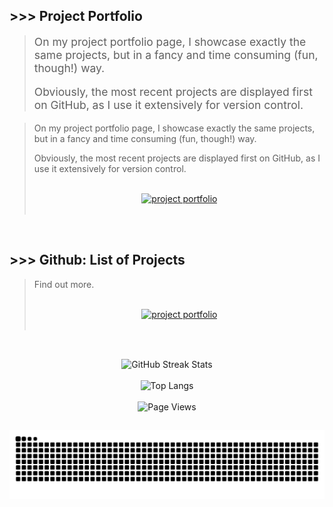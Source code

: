 ## >>> Project Portfolio

<blockquote>
  <p style="font-size: 1.25em; font-weight: normal;">
    On my project portfolio page, I showcase exactly the same projects, but in a fancy and time consuming (fun, though!) way.
  </p>
  <p style="font-size: 1.25em; font-weight: normal;">
    Obviously, the most recent projects are displayed first on GitHub, as I use it extensively for version control.
  </p>
</blockquote>

> On my project portfolio page, I showcase exactly the same projects, but in a fancy and time consuming (fun, though!) way.
>
> Obviously, the most recent projects are displayed first on GitHub, as I use it extensively for version control.
>
> <br>
>
> <div align="center">
>  <a href="https://shcoobz.github.io/">
>    <img src="https://img.shields.io/badge/project_portfolio-Link-28a745?style=for-the-badge&logo=github" alt="project portfolio"/>
>  </a>
> </div>
>
> <br>

<br>

## >>> Github: List of Projects

> Find out more.
>
> <br>
>
>  <div align="center">
>   <a href="https://github.com/Shcoobz/list_projects">
>     <img src="https://img.shields.io/badge/projects-List-28a745?style=for-the-badge&logo=github" alt="project portfolio"/>
>   </a>
>
> </div>
>
> <br>

##

<br>

<!-- GitHub Streak Stats -->
<div align="center">
  <img src="https://github-readme-streak-stats.herokuapp.com/?user=Shcoobz&theme=dark" alt="GitHub Streak Stats"/>
</div>

<br>

<!-- Most used languages -->
<div align="center">
  <img src="https://github-readme-stats.vercel.app/api/top-langs/?username=Shcoobz&layout=compact&theme=dark" alt="Top Langs"/>
</div>

<br>

<!-- WakaTime badge for weekly coding activity -->
<!-- <div align="center">
  <a href="https://wakatime.com/@Shcoobz">
    <img src="https://github-readme-stats.vercel.app/api/wakatime?username=Shcoobz&layout=compact&theme=dark" alt="WakaTime Stats"/>
  </a>
</div>

<br> -->

<!-- Visitor counter -->
<div align="center">
   <img src="https://komarev.com/ghpvc/?username=Shcoobz&style=for-the-badge&color=28A745&label=Page+Views" alt="Page Views"/>
</div>

##

<!-- Snake eating commits -->
<div align="center">
<img alt="GitHub Snake" src="https://raw.githubusercontent.com/Shcoobz/Shcoobz/output/github-contribution-grid-snake-dark.svg" />
</div>
